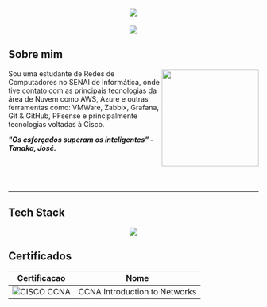 <h1 align="center">
  <img src="https://capsule-render.vercel.app/api?type=rounded&height=200&color=AF69CD&text=Miriam+Silva&section=header&reversal=false&textBg=false&fontColor=FFFFFF&fontSize=100&fontAlign=50&animation=fadeIn&fontAlignY=50">
</h1>

<p align="center">
  <img src="https://readme-typing-svg.herokuapp.com/?font=Outfit&weight=300&size=21&pause=1000&color=AF69CD&center=true&vCenter=true&width=435&lines=Redes+de+Computadores">
</p>

## Sobre mim

<img align="right" height="195" src="https://i.pinimg.com/originals/35/cb/9e/35cb9e40f374dc10b1263c8e442cf038.gif">

Sou uma estudante de Redes de Computadores no SENAI de Informática, onde tive contato com as principais tecnologias da área de Nuvem como AWS, Azure e outras ferramentas como: 
VMWare, Zabbix, Grafana, Git & GitHub, PFsense e principalmente tecnologias voltadas à Cisco.

_**"Os esforçados superam os inteligentes" - Tanaka, José.**_

<br>
<br>
<br>

---  

## Tech Stack

<p align="center">
  <img src="https://skillicons.dev/icons?i=cpp,cs,aws,azure,git,github,linux,grafana">
</p>

## Certificados
| Certificacao | Nome |
| --- | --- |
| ![CISCO CCNA](https://img.shields.io/badge/CISCO_CCNA_ITN-t?logo=cisco&labelColor=white&color=white&link=https%3A%2F%2Fwww.credly.com%2Fbadges%2Fa18ff452-bc47-4523-ac1f-cd00cebc52fb%2Fpublic_url) | CCNA Introduction to Networks | 
